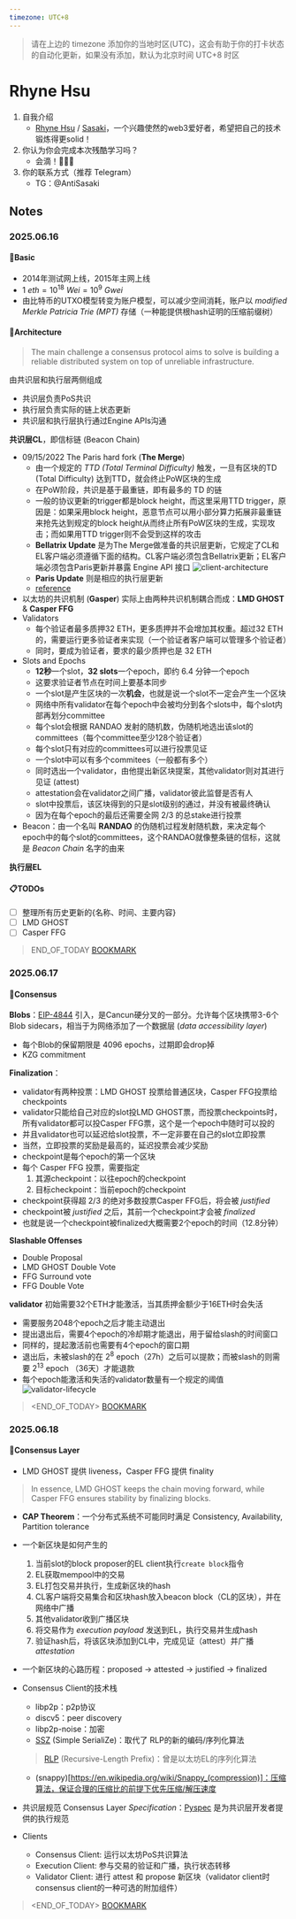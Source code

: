 ```yaml
---
timezone: UTC+8
---
```


> 请在上边的 timezone 添加你的当地时区(UTC)，这会有助于你的打卡状态的自动化更新，如果没有添加，默认为北京时间 UTC+8 时区


# Rhyne Hsu

1. 自我介绍
   - [Rhyne Hsu](https://www.linkedin.com/in/yuanzhen-hsu) / [Sasaki](https://x.com/AntiSasaki)，一个兴趣使然的web3爱好者，希望把自己的技术锻炼得更solid！
3. 你认为你会完成本次残酷学习吗？
   - 会滴！🐛🐛🐛
4. 你的联系方式（推荐 Telegram）
   - TG：@AntiSasaki

## Notes

<!-- Content_START -->

### 2025.06.16
#### 📗Basic
- 2014年测试网上线，2015年主网上线
- $1\ eth = 10^{18}\ Wei = 10^9\ Gwei$
- 由比特币的UTXO模型转变为账户模型，可以减少空间消耗，账户以 *modified Merkle Patricia Trie (MPT)* 存储（一种能提供根hash证明的压缩前缀树）
#### 📗Architecture
> The main challenge a consensus protocol aims to solve is building a reliable distributed system on top of unreliable infrastructure.

由共识层和执行层两侧组成
- 共识层负责PoS共识
- 执行层负责实际的链上状态更新
- 共识层和执行层执行通过Engine APIs沟通

**共识层CL**，即信标链 (Beacon Chain)
- 09/15/2022 The Paris hard fork (**The Merge**)
	- 由一个规定的 *TTD (Total Terminal Difficulty)* 触发，一旦有区块的TD (Total Difficulty) 达到TTD，就会终止PoW区块的生成
	- 在PoW阶段，共识是基于最重链，即有最多的 TD 的链
	- 一般的协议更新的trigger都是block height，而这里采用TTD trigger，原因是：如果采用block height，恶意节点可以用小部分算力拓展非最重链来抢先达到规定的block height从而终止所有PoW区块的生成，实现攻击；而如果用TTD trigger则不会受到这样的攻击
	- **Bellatrix Update** 是为The Merge做准备的共识层更新，它规定了CL和EL客户端必须遵循下面的结构。CL客户端必须包含Bellatrix更新；EL客户端必须包含Paris更新并暴露 Engine API 接口
		![client-architecture](https://epf.wiki/wiki/protocol/img/clients-overview.png)
	- **Paris Update** 则是相应的执行层更新
	- [reference](https://etherworld.co/2022/07/20/what-do-bellatrix-paris-ttd-mean-in-ethereum-merge-upgrade/)
- 以太坊的共识机制 (**Gasper**) 实际上由两种共识机制耦合而成：**LMD GHOST** & **Casper FFG**
- Validators
	- 每个验证者最多质押32 ETH，更多质押并不会增加其权重。超过32 ETH的，需要运行更多验证者来实现（一个验证者客户端可以管理多个验证者）
	- 同时，要成为验证者，要求的最少质押也是 32 ETH
- Slots and Epochs
	- **12秒**一个slot，**32 slots**一个epoch，即约 6.4 分钟一个epoch
	- 这要求验证者节点在时间上要基本同步
	- 一个slot是产生区块的一次**机会**，也就是说一个slot不一定会产生一个区块
	- 网络中所有validator在每个epoch中会被均分到各个slots中，每个slot内部再划分committee
	- 每个slot会根据 RANDAO 发射的随机数，伪随机地选出该slot的committees（每个committee至少128个验证者）
	- 每个slot只有对应的committees可以进行投票见证
	- 一个slot中可以有多个commitees（一般都有多个）
	- 同时选出一个validator，由他提出新区块提案，其他validator则对其进行见证 (attest)
	- attestation会在validator之间广播，validator彼此监督是否有人
	- slot中投票后，该区块得到的只是slot级别的通过，并没有被最终确认
	- 因为在每个epoch的最后还需要全网 2/3 的总stake进行投票
- Beacon：由一个名叫 **RANDAO** 的伪随机过程发射随机数，来决定每个epoch中的每个slot的committees，这个RANDAO就像整条链的信标，这就是 *Beacon Chain* 名字的由来

**执行层EL**

#### 📋TODOs
- [ ] 整理所有历史更新的{名称、时间、主要内容}
- [ ] LMD GHOST
- [ ] Casper FFG

> END_OF_TODAY [BOOKMARK](https://epf.wiki/#/wiki/CL/overview?id=blobs)

### 2025.06.17
#### 📗Consensus
**Blobs**：[EIP-4844](https://eips.ethereum.org/EIPS/eip-4844) 引入，是Cancun硬分叉的一部分。允许每个区块携带3-6个 Blob sidecars，相当于为网络添加了一个数据层 (*data accessibility layer*)
- 每个Blob的保留期限是 4096 epochs，过期即会drop掉
- KZG commitment

**Finalization**：
- validator有两种投票：LMD GHOST 投票给普通区块，Casper FFG投票给checkpoints
- validator只能给自己对应的slot投LMD GHOST票，而投票checkpoints时，所有validator都可以投Casper FFG票，这个是一个epoch中随时可以投的
- 并且validator也可以延迟给slot投票，不一定非要在自己的slot立即投票
- 当然，立即投票的奖励是最高的，延迟投票会减少奖励
- checkpoint是每个epoch的第一个区块
- 每个 Casper FFG 投票，需要指定 
	1. 其源checkpoint：以往epoch的checkpoint
	2. 目标checkpoint：当前epoch的checkpoint
- checkpoint获得超 2/3 的绝对多数投票Casper FFG后，将会被 *justified*
- checkpoint被 *justified* 之后，其前一个checkpoint才会被 *finalized*
- 也就是说一个checkpoint被finalized大概需要2个epoch的时间（12.8分钟）

**Slashable Offenses**
- Double Proposal
- LMD GHOST Double Vote
- FFG Surround vote
- FFG Double Vote

**validator** 初始需要32个ETH才能激活，当其质押金额少于16ETH时会失活
- 需要服务2048个epoch之后才能主动退出
- 提出退出后，需要4个epoch的冷却期才能退出，用于留给slash的时间窗口
- 同样的，提起激活前也需要有4个epoch的窗口期
- 退出后，未被slash的在 $2^8$ epoch（27h）之后可以提款；而被slash的则需要 $2^13$ epoch （36天）才能退款
- 每个epoch能激活和失活的validator数量有一个规定的阈值
	![validator-lifecycle](https://epf.wiki/images/cl/validator-lifecycle.png)

> <END_OF_TODAY> [BOOKMARK](https://epf.wiki/#/wiki/CL/cl-architecture)

### 2025.06.18
#### 📗Consensus Layer
- LMD GHOST 提供 liveness，Casper FFG 提供 finality
> In essence, LMD GHOST keeps the chain moving forward, while Casper FFG ensures stability by finalizing blocks.

- **CAP Theorem**：一个分布式系统不可能同时满足 Consistency, Availability, Partition tolerance
- 一个新区块是如何产生的
	1. 当前slot的block proposer的EL client执行`create block`指令
	2. EL获取mempool中的交易
	3. EL打包交易并执行，生成新区块的hash
	4. CL客户端将交易集合和区块hash放入beacon block（CL的区块），并在网络中广播
	5. 其他validator收到广播区块
	6. 将交易作为 *execution payload* 发送到EL，执行交易并生成hash
	7. 验证hash后，将该区块添加到CL中，完成见证（attest）并广播 *attestation*
- 一个新区块的心路历程：proposed -> attested -> justified -> finalized
- Consensus Client的技术栈
	- libp2p：p2p协议
	- discv5：peer discovery
	- libp2p-noise：加密
	- [SSZ](https://ethereum.org/en/developers/docs/data-structures-and-encoding/ssz/) (Simple SerialiZe)：取代了 RLP的新的编码/序列化算法
	> [RLP](https://ethereum.org/en/developers/docs/data-structures-and-encoding/rlp/) (Recursive-Length Prefix)：曾是以太坊EL的序列化算法

	- (snappy)[https://en.wikipedia.org/wiki/Snappy_(compression)]：压缩算法，保证合理的压缩比的前提下优先压缩/解压速度
- 共识层规范 Consensus Layer *Specification*：[Pyspec](https://github.com/ethereum/consensus-specs) 是为共识层开发者提供的执行规范
- Clients
	- Consensus Client: 运行以太坊PoS共识算法
	- Execution Client: 参与交易的验证和广播，执行状态转移
	- Validator Client: 进行 attest 和 propose 新区块（validator client时 consensus client的一种可选的附加组件）

> <END_OF_TODAY> [BOOKMARK](https://epf.wiki/#/wiki/CL/cl-clients)

<!-- Content_END -->
